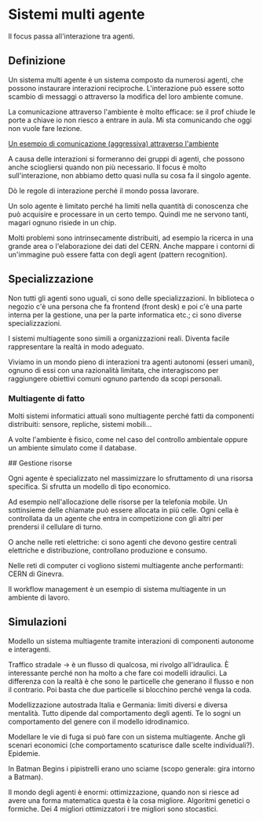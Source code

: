 # Sistemi multi agente

Il focus passa all'interazione tra agenti.

## Definizione

Un sistema multi agente è un sistema composto da numerosi agenti, che possono instaurare interazioni
reciproche. L'interazione può essere sotto scambio di messaggi o attraverso la modifica del loro
ambiente comune.

La comunicazione attraverso l'ambiente è molto efficace: se il prof chiude le porte a chiave io non
riesco a entrare in aula. Mi sta comunicando che oggi non vuole fare lezione.

[Un esempio di comunicazione (aggressiva) attraverso l'ambiente](https://youtu.be/kIP4xTn8WqM)

A causa delle interazioni si formeranno dei gruppi di agenti, che possono anche sciogliersi
quando non più necessario. Il focus è molto sull'interazione, non abbiamo detto quasi nulla su
cosa fa il singolo agente.

Dò le regole di interazione perché il mondo possa lavorare.

Un solo agente è limitato perché ha limiti nella quantità di conoscenza che può acquisire e processare
in un certo tempo. Quindi me ne servono tanti, magari ognuno risiede in un chip.

Molti problemi sono intrinsecamente distribuiti, ad esempio la ricerca in una grande area o l'elaborazione
dei dati del CERN.
Anche mappare i contorni di un'immagine può essere fatta con degli agent (pattern recognition).

## Specializzazione

Non tutti gli agenti sono uguali, ci sono delle specializzazioni. In biblioteca o negozio c'è una
persona che fa frontend (front desk) e poi c'è una parte interna per la gestione, una per la parte
informatica etc.; ci sono diverse specializzazioni.

I sistemi multiagente sono simili a organizzazioni reali. Diventa facile rappresentare la realtà
in modo adeguato.

Viviamo in un mondo pieno di interazioni tra agenti autonomi (esseri umani), ognuno di essi con una
razionalità limitata, che interagiscono per raggiungere obiettivi comuni ognuno partendo da scopi
personali.

### Multiagente di fatto

Molti sistemi informatici attuali sono multiagente perché fatti da componenti distribuiti:
sensore, repliche, sistemi mobili...

A volte l'ambiente è fisico, come nel caso del controllo ambientale oppure un ambiente simulato
come il database.

## Gestione risorse

Ogni agente è specializzato nel massimizzare lo sfruttamento di una risorsa specifica. Si sfrutta
un modello di tipo economico.

Ad esempio nell'allocazione delle risorse per la telefonia mobile.
Un sottinsieme delle chiamate può essere allocata in più celle. Ogni cella è controllata da un agente
che entra in competizione con gli altri per prendersi il cellulare di turno.

O anche nelle reti elettriche: ci sono agenti che devono gestire centrali elettriche e distribuzione,
controllano produzione e consumo.

Nelle reti di computer ci vogliono sistemi multiagente anche performanti: CERN di Ginevra.

Il workflow management è un esempio di sistema multiagente in un ambiente di lavoro.

## Simulazioni

Modello un sistema multiagente tramite interazioni di componenti autonome e interagenti.

Traffico stradale -> è un flusso di qualcosa, mi rivolgo all'idraulica.
È interessante perché non ha molto a che fare coi modelli idraulici. La differenza con la
realtà è che sono le particelle che generano il flusso e non il contrario. Poi basta che
due particelle si blocchino perché venga la coda.

Modellizzazione autostrada Italia e Germania: limiti diversi e diversa mentalità. Tutto dipende dal
comportamento degli agenti. Te lo sogni un comportamento del genere con il modello idrodinamico.

Modellare le vie di fuga si può fare con un sistema multiagente. Anche gli scenari economici (che
comportamento scaturisce dalle scelte individuali?). Epidemie.

In Batman Begins i pipistrelli erano uno sciame (scopo generale: gira intorno a Batman).

Il mondo degli agenti è enormi: ottimizzazione, quando non si riesce ad avere una forma matematica
questa è la cosa migliore. Algoritmi genetici o formiche. Dei 4 migliori ottimizzatori i tre migliori
sono stocastici.
